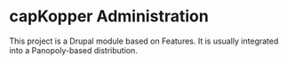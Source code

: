 # capKopper Administration

This project is a Drupal module based on Features. It is usually integrated into a
Panopoly-based distribution.

